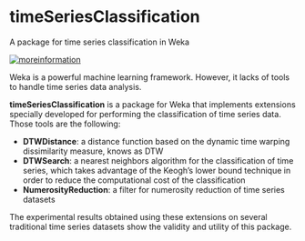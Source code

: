 # timeSeriesClassification
A package for time series classification in Weka

[![moreinformation](http://i.imgur.com/L88apDa.png)](https://www.researchgate.net/publication/290379731_Paquete_para_la_clasificacion_de_series_temporales_en_Weka)

Weka is a powerful machine learning framework. However, it lacks of tools to handle time series data analysis. 

**timeSeriesClassification** is a package for Weka that implements extensions specially developed for performing the classification of time series data. Those tools are the following: 
- **DTWDistance**: a distance function based on the dynamic time warping dissimilarity measure, knows as DTW 
- **DTWSearch**: a nearest neighbors algorithm for the classification of time series, which takes advantage of the Keogh’s lower bound technique in order to reduce the computational cost of the classification
- **NumerosityReduction**: a filter for numerosity reduction of time series datasets

The experimental results obtained using these extensions on several traditional time series datasets show the validity and utility of this package.
